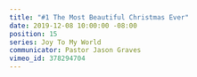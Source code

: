 ```yaml
---
title: "#1 The Most Beautiful Christmas Ever"
date: 2019-12-08 10:00:00 -08:00
position: 15
series: Joy To My World
communicator: Pastor Jason Graves
vimeo_id: 378294704
---
```


